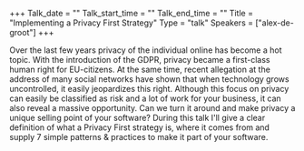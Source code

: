 +++
Talk_date = ""
Talk_start_time = ""
Talk_end_time = ""
Title = "Implementing a Privacy First Strategy"
Type = "talk"
Speakers = ["alex-de-groot"]
+++

Over the last few years privacy of the individual online has become a hot topic. With the introduction of the GDPR, privacy became a first-class human right for EU-citizens. At the same time, recent allegation at the address of many social networks have shown that when technology grows uncontrolled, it easily jeopardizes this right. Although this focus on privacy can easily be classified as risk and a lot of work for your business, it can also reveal a massive opportunity. Can we turn it around and make privacy a unique selling point of your software? During this talk I'll give a clear definition of what a Privacy First strategy is, where it comes from and supply 7 simple patterns & practices to make it part of your software.
